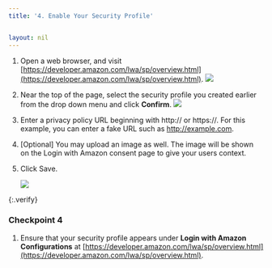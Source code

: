 ```yaml
---
title: '4. Enable Your Security Profile'


layout: nil
---
```


1. Open a web browser, and visit [https://developer.amazon.com/lwa/sp/overview.html](https://developer.amazon.com/lwa/sp/overview.html).
   ![](assets/avs-lwa-new-security-profile.png)

2. Near the top of the page, select the security profile you created earlier from the drop down menu and click **Confirm**.
   ![](assets/avs-lwa-choose-security-profile.png)
3. Enter a privacy policy URL beginning with http:// or https://. For this example, you can enter a fake URL such as http://example.com.
4. [Optional] You may upload an image as well. The image will be shown on the Login with Amazon consent page to give your users context.
5. Click Save.

	 ![](assets/avs-privacy-url.png)

{:.verify}
### Checkpoint 4

1. Ensure that your security profile appears under **Login with Amazon Configurations** at [https://developer.amazon.com/lwa/sp/overview.html](https://developer.amazon.com/lwa/sp/overview.html).
